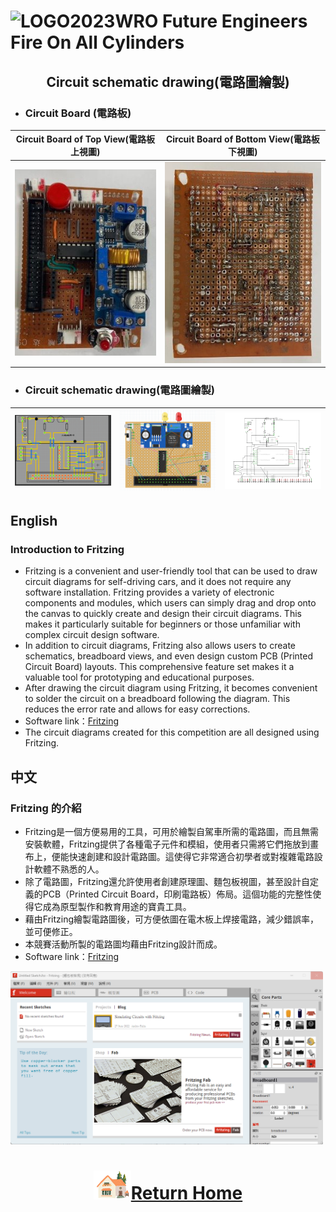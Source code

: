![LOGO](../other/img/logo.png)2023WRO Future Engineers Fire On All Cylinders  
====
## <div align="center">Circuit schematic drawing(電路圖繪製) </div>

- ### Circuit Board (電路板)
|Circuit Board of Top View(電路板上視圖)|Circuit Board of Bottom View(電路板下視圖)|
|:----:|:----:|
|<img src="../../schemes/Assembly_Instructions/img/circuit_up.jpg" width="400" alt="circuit_up.jpg"> | <img src="../../schemes/Assembly_Instructions/img/circuit_lower.jpg" width="450" alt="circuit_lower.jpg">|



- ### Circuit schematic drawing(電路圖繪製) 
| <img src="./img/simulation.png" width="500" alt="Circuit schematic drawing"> | <img src="./img/simulation_2.png" width="500" alt="Circuit schematic drawing"> | <img src="./img/Altium Designer.png" width="500" alt="Circuit schematic drawing">|
| :----: | :----: |:---:|



## English
### Introduction to Fritzing
- Fritzing is a convenient and user-friendly tool that can be used to draw circuit diagrams for self-driving cars, and it does not require any software installation. Fritzing provides a variety of electronic components and modules, which users can simply drag and drop onto the canvas to quickly create and design their circuit diagrams. This makes it particularly suitable for beginners or those unfamiliar with complex circuit design software.
- In addition to circuit diagrams, Fritzing also allows users to create schematics, breadboard views, and even design custom PCB (Printed Circuit Board) layouts. This comprehensive feature set makes it a valuable tool for prototyping and educational purposes. 
- After drawing the circuit diagram using Fritzing, it becomes convenient to solder the circuit on a breadboard following the diagram. This reduces the error rate and allows for easy corrections.
- Software link：[Fritzing](https://www.tinkercad.com/) 
- The circuit diagrams created for this competition are all designed using Fritzing.

## 中文
###  Fritzing 的介紹
- Fritzing是一個方便易用的工具，可用於繪製自駕車所需的電路圖，而且無需安裝軟體，Fritzing提供了各種電子元件和模組，使用者只需將它們拖放到畫布上，便能快速創建和設計電路圖。這使得它非常適合初學者或對複雜電路設計軟體不熟悉的人。
- 除了電路圖，Fritzing還允許使用者創建原理圖、麵包板視圖，甚至設計自定義的PCB（Printed Circuit Board，印刷電路板）佈局。這個功能的完整性使得它成為原型製作和教育用途的寶貴工具。
- 藉由Fritzing繪製電路圖後，可方便依圖在電木板上焊接電路，減少錯誤率，並可便修正。
- 本競賽活動所製的電路圖均藉由Fritzing設計而成。
- Software link：[Fritzing](https://fritzing.org/)  
<img src="./img/Fritzing.png" width="500" alt=" Fritzing">

# <div align="center">![HOME](../../other/img/Home.png)[Return Home](../../)</div>  
